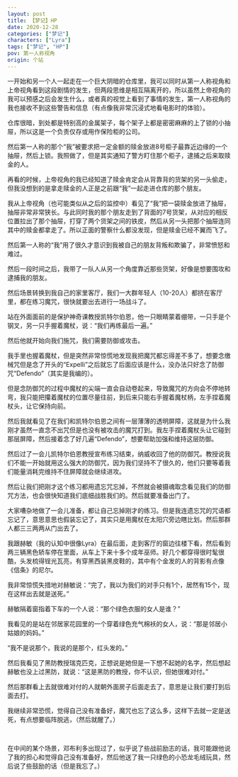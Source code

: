 ```yaml
---
layout: post
title: 【梦记】HP
date: 2020-12-28
categories: ["梦记"]
characters: ["Lyra"]
tags: ["梦记", "HP"]
pov: 第一人称视角
origin: 个站
---
```


一开始和另一个人一起走在一个巨大阴暗的仓库里，我可以同时从第一人称视角和上帝视角看到这段剧情的发生，但两段思维是相互隔离开的，所以虽然上帝视角的我可以预感之后会发生什么，或者真的视觉上看到了事情的发生，第一人称视角的我也接收不到这些警告和信息（有点像我非常沉浸式地看电影时的体验）。

仓库很暗，到处都是特别高的金属架子，每个架子上都是密密麻麻的上了锁的小抽屉，所以这是一个负责仅存或用作保险柜的公司。

然后第一人称的那个“我”被要求把一定金额的赎金放进8号柜子最靠近边缘的一个抽屉，然后上锁。我照做了，但是其实通知了警方盯住那个柜子，逮捕之后来取赎金的人。

再看的时候，上帝视角的我已经知道了赎金肯定会从背靠背的货架的另一头偷走，但我没想到的是拿走赎金的人正是之前跟“我”一起走进仓库的那个朋友。

我从上帝视角（也可能类似从之后的监控中）看见了“我”把一袋赎金放进了抽屉，抽屉非常非常狭长。与此同时我的那个朋友走到了背面的7号货架，从对应的相反位置拉出了那个抽屉，打穿了两个货架之间的铁皮，然后从另一头把那个抽屉连同其中的赎金都拿走了。所以正面的警察什么都没发现，但是赎金已经不翼而飞了。

然后第一人称的“我”用了很久才意识到我被自己的朋友背叛和欺骗了，非常愤怒和难过。

然后一段时间之后，我带了一队人从另一个角度靠近那些货架，好像是想要围攻和逮捕我的朋友。

然后场景转换到我自己的家里客厅，我们一大群年轻人（10-20人）都挤在客厅里，都在练习魔咒，很快就要出去进行一场战斗了。

站在外面面前的是保护神奇课教授凯特尔伯恩，他一只眼睛蒙着绷带，一只手是个钢叉，另一只手握着魔杖，说：“我们再练最后一遍。”

然后他就开始向我们施咒，我们需要防御或攻击。

我手里也握着魔杖，但是突然非常惊慌地发现我把魔咒都忘得差不多了，想要念缴械咒但是念了开头的“Expelli”之后就忘了后面应该是什么，没办法只好念了防御咒“Defendo”（其实是我编的）。

但是念防御咒的过程中魔杖的尖端一直会自动卷起来，导致魔咒的方向会不停地转弯，我只能把攥着魔杖的位置尽量往前，到后来只能右手握着魔杖柄，左手捏着魔杖头，让它保持向前。

然后我就看见了在我们和凯特尔伯恩之间有一层薄薄的透明屏障，这就是为什么我刚才虽然一直念不出咒但是也没有被攻击的魔咒打到。我左手捏着魔杖头让它碰到那层屏障，然后接着念了好几遍“Defendo”，想要帮助加强和维持这层防御。

然后过了一会儿凯特尔伯恩教授宣布练习结束，纳威收回了他的防御咒。教授说我们不能一开始就用这么强大的防御咒，因为我们坚持不了很久的，他们只要等着我们能量消耗完维持不住屏障就会继续进攻。

然后让我们把刚才这个练习都用遗忘咒忘掉，不然就会被摄魂取念看见我们的防御咒方法，也会很快知道我们底细战胜我们的。然后就要准备出门了。

大家嘈杂地做了一会儿准备，都让自己忘掉刚才的练习。但是我连遗忘咒的咒语都忘记了，意思意思也假装忘记了，其实只是用魔杖在太阳穴旁边瞎比划。然后那群人都三三两两从门出去了。

我跟赫敏（我的认知中很像Lyra）在最后面，走到客厅的窗边往楼下看，然后看到两三辆黑色轿车停在里面，从车上下来十多个成年巫师。好几个都穿得很时髦很酷，头发梳得锃光瓦亮，有穿黑西装黑皮鞋的，其中有个金发的人的背影有点像《信条》的尼尔。

我非常惊慌失措地对赫敏说：“完了，我以为我们的对手只有1个，居然有15个，现在这样出去就是送死。”

赫敏隔着窗指着下车的一个人说：“那个绿色衣服的女人是谁？”

我看见的是站在邻居家花园里的一个穿着绿色充气棉袄的女人，说：“那是邻居小姑娘的妈妈。”

“我不是说那个，我说的是那个，红头发的。”

然后我看见了黑防教授瑞克匹克，正想说是她但是一下想不起她的名字，然后想起赫敏也没上过黑防，就说：“这是黑防的教授，你不认识，但她很难对付。”

然后那群看上去就很难对付的人就朝外面房子后面走去了，意思是让我们要打到后面去打。

我继续非常恐慌，觉得自己没有准备好，魔咒也忘了这么多，这样下去就一定是送死，有点想要临阵脱逃，（然后就醒了。）

<br>

在中间的某个场景，邓布利多出现过了，似乎说了些战前励志的话，我可能跟他说了我的担心和觉得自己没有准备好，然后他送了我一只绿色的小恐龙毛绒玩具，然后说了些鼓励的话（但是我忘了。）
